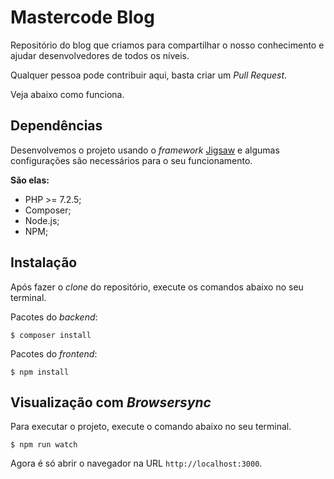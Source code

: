 # Mastercode Blog

Repositório do blog que criamos para compartilhar o nosso conhecimento e ajudar desenvolvedores de todos os níveis.

Qualquer pessoa pode contribuir aqui, basta criar um _Pull Request_.

Veja abaixo como funciona.

## Dependências

Desenvolvemos o projeto usando o _framework_ [Jigsaw](http://jigsaw.tighten.co) e algumas configurações são necessários para o seu funcionamento.

**São elas:**
 - PHP >= 7.2.5;
 - Composer;
 - Node.js;
 - NPM;
 
 ## Instalação
 
 Após fazer o _clone_ do repositório, execute os comandos abaixo no seu terminal.
 
 Pacotes do _backend_:
 ```shell script
$ composer install
```

Pacotes do _frontend_:
```shell script
$ npm install
```

## Visualização com _Browsersync_

Para executar o projeto, execute o comando abaixo no seu terminal. 

```shell script
$ npm run watch
```

Agora é só abrir o navegador na URL `http://localhost:3000`.
